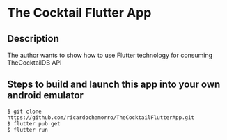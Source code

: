 # The Cocktail Flutter App

## Description 

The author wants to show how to use Flutter technology for consuming TheCocktailDB API

## Steps to build and launch this app into your own android emulator

```
$ git clone https://github.com/ricardochamorro/TheCocktailFlutterApp.git
$ flutter pub get
$ flutter run
```
